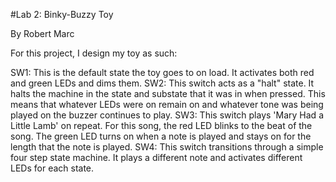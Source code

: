 #Lab 2: Binky-Buzzy Toy

By Robert Marc

For this project, I design my toy as such:

SW1: This is the default state the toy goes to on load. It activates both red
and green LEDs and dims them.
SW2: This switch acts as a "halt" state. It halts the machine in the state and
substate that it was in when pressed. This means that whatever LEDs were on
remain on and whatever tone was being played on the buzzer continues to play.
SW3: This switch plays 'Mary Had a Little Lamb' on repeat. For this song,
the red LED blinks to the beat of the song. The green LED turns on when a note
is played and stays on for the length that the note is played.
SW4: This switch transitions through a simple four step state machine. It
plays a different note and activates different LEDs for each state.

